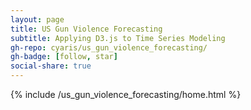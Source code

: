 ```yaml
---
layout: page
title: US Gun Violence Forecasting
subtitle: Applying D3.js to Time Series Modeling
gh-repo: cyaris/us_gun_violence_forecasting/
gh-badge: [follow, star]
social-share: true
---
```


{% include /us_gun_violence_forecasting/home.html %}
